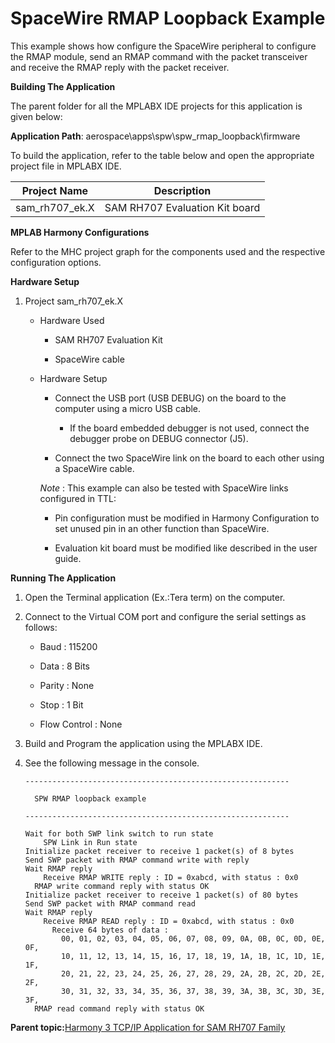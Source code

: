 # SpaceWire RMAP Loopback Example

This example shows how configure the SpaceWire peripheral to configure the RMAP module, send an RMAP command with the packet transceiver and receive the RMAP reply with the packet receiver.

**Building The Application**

The parent folder for all the MPLABX IDE projects for this application is given below:

**Application Path**: aerospace\\apps\\spw\\spw\_rmap\_loopback\\firmware

To build the application, refer to the table below and open the appropriate project file in MPLABX IDE.

|Project Name|Description|
|------------|-----------|
|sam\_rh707\_ek.X|SAM RH707 Evaluation Kit board|

**MPLAB Harmony Configurations**

Refer to the MHC project graph for the components used and the respective configuration options.

**Hardware Setup**

1.  Project sam\_rh707\_ek.X

    -   Hardware Used

        -   SAM RH707 Evaluation Kit

        -   SpaceWire cable

    -   Hardware Setup

        -   Connect the USB port \(USB DEBUG\) on the board to the computer using a micro USB cable.

            -   If the board embedded debugger is not used, connect the debugger probe on DEBUG connector \(J5\).

        -   Connect the two SpaceWire link on the board to each other using a SpaceWire cable.

        *Note* : This example can also be tested with SpaceWire links configured in TTL:

        -   Pin configuration must be modified in Harmony Configuration to set unused pin in an other function than SpaceWire.

        -   Evaluation kit board must be modified like described in the user guide.


**Running The Application**

1.  Open the Terminal application \(Ex.:Tera term\) on the computer.

2.  Connect to the Virtual COM port and configure the serial settings as follows:

    -   Baud : 115200

    -   Data : 8 Bits

    -   Parity : None

    -   Stop : 1 Bit

    -   Flow Control : None

3.  Build and Program the application using the MPLABX IDE.

4.  See the following message in the console.

    ```console
    -----------------------------------------------------------
    
      SPW RMAP loopback example
    
    -----------------------------------------------------------
    
    Wait for both SWP link switch to run state
        SPW Link in Run state
    Initialize packet receiver to receive 1 packet(s) of 8 bytes
    Send SWP packet with RMAP command write with reply
    Wait RMAP reply
        Receive RMAP WRITE reply : ID = 0xabcd, with status : 0x0
      RMAP write command reply with status OK
    Initialize packet receiver to receive 1 packet(s) of 80 bytes
    Send SWP packet with RMAP command read
    Wait RMAP reply
        Receive RMAP READ reply : ID = 0xabcd, with status : 0x0
          Receive 64 bytes of data :
            00, 01, 02, 03, 04, 05, 06, 07, 08, 09, 0A, 0B, 0C, 0D, 0E, 0F,
            10, 11, 12, 13, 14, 15, 16, 17, 18, 19, 1A, 1B, 1C, 1D, 1E, 1F,
            20, 21, 22, 23, 24, 25, 26, 27, 28, 29, 2A, 2B, 2C, 2D, 2E, 2F,
            30, 31, 32, 33, 34, 35, 36, 37, 38, 39, 3A, 3B, 3C, 3D, 3E, 3F,
      RMAP read command reply with status OK
    ```


**Parent topic:**[Harmony 3 TCP/IP Application for SAM RH707 Family](GUID-11B5CA6D-0250-4380-A3C0-C9246E83F16F.md)

